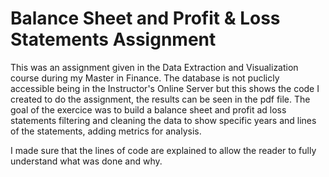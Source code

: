 # Balance Sheet and Profit & Loss Statements Assignment

This was an assignment given in the Data Extraction and Visualization course during my Master in Finance.
The database is not puclicly accessible being in the Instructor's Online Server but this shows the code I created to do the assignment, the results can be seen in the pdf file.
The goal of the exercice was to build a balance sheet and profit ad loss statements filtering and cleaning the data to show specific years and lines of the statements, adding metrics for analysis.

I made sure that the lines of code are explained to allow the reader to fully understand what was done and why.
